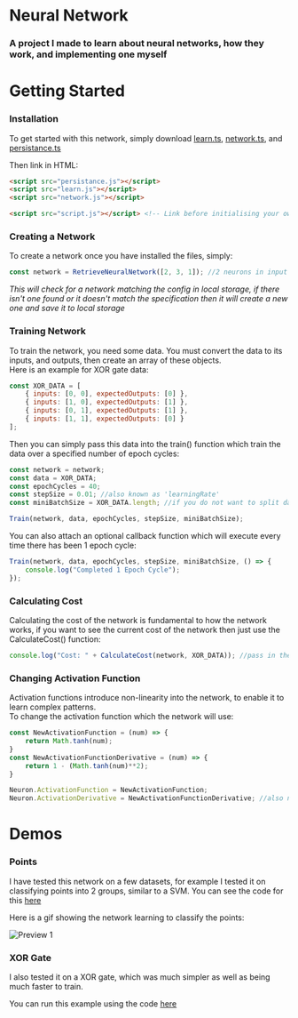 # Neural Network
### A project I made to learn about neural networks, how they work, and implementing one myself

# Getting Started
### Installation
To get started with this network, simply download [learn.ts](Src/Network/learn.ts), [network.ts](Src/Network/network.ts), and [persistance.ts](Src/Network/persistance.ts)

Then link in HTML:
```html
<script src="persistance.js"></script>
<script src="learn.js"></script>
<script src="network.js"></script>

<script src="script.js"></script> <!-- Link before initialising your own script>
```

### Creating a Network
To create a network once you have installed the files, simply:
```javascript
const network = RetrieveNeuralNetwork([2, 3, 1]); //2 neurons in input layer, 1 hidden layer (3 neurons), 1 neuron in output layer
```
*This will check for a network matching the config in local storage, if there isn't one found or it doesn't match the specification then it will create a new one and save it to local storage*

### Training Network
To train the network, you need some data. You must convert the data to its inputs, and outputs, then create an array of these objects. \
Here is an example for XOR gate data:
```javascript
const XOR_DATA = [
    { inputs: [0, 0], expectedOutputs: [0] },
    { inputs: [1, 0], expectedOutputs: [1] },
    { inputs: [0, 1], expectedOutputs: [1] },
    { inputs: [1, 1], expectedOutputs: [0] }
];
```

Then you can simply pass this data into the train() function which train the data over a specified number of epoch cycles:
```javascript
const network = network;
const data = XOR_DATA;
const epochCycles = 40;
const stepSize = 0.01; //also known as 'learningRate'
const miniBatchSize = XOR_DATA.length; //if you do not want to split data into mini batches then set this number equal to length of the data array

Train(network, data, epochCycles, stepSize, miniBatchSize);
```

You can also attach an optional callback function which will execute every time there has been 1 epoch cycle:
```javascript
Train(network, data, epochCycles, stepSize, miniBatchSize, () => {
    console.log("Completed 1 Epoch Cycle");
});
```

### Calculating Cost
Calculating the cost of the network is fundamental to how the network works, if you want to see the current cost of the network then just use the CalculateCost() function:
```javascript
console.log("Cost: " + CalculateCost(network, XOR_DATA)); //pass in the network object, as well as the data to test it on
```

### Changing Activation Function
Activation functions introduce non-linearity into the network, to enable it to learn complex patterns.\
To change the activation function which the network will use:
```javascript
const NewActivationFunction = (num) => {
    return Math.tanh(num);
}
const NewActivationFunctionDerivative = (num) => {
    return 1 - (Math.tanh(num)**2);
}

Neuron.ActivationFunction = NewActivationFunction;
Neuron.ActivationDerivative = NewActivationFunctionDerivative; //also need to define the derivative of the function, as it is used in backpropogation to reduce the network's cost
```

# Demos

### Points
I have tested this network on a few datasets, for example I tested it on classifying points into 2 groups, similar to a SVM. You can see the code for this [here](Src/PointsDemo/script.ts)

Here is a gif showing the network learning to classify the points:

![Preview 1](Previews/Dataset1GIF.gif?raw=true)

### XOR Gate
I also tested it on a XOR gate, which was much simpler as well as being much faster to train.

You can run this example using the code [here](Src/XORDemo/script.ts)